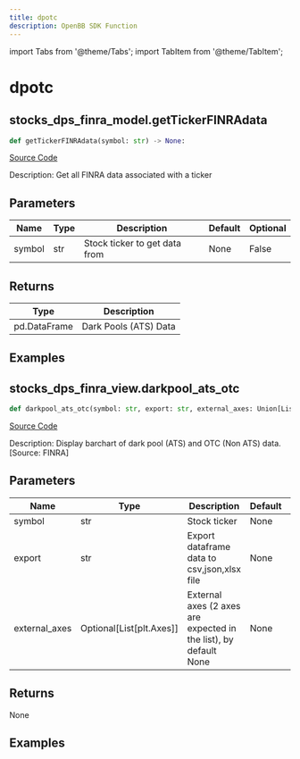 ```yaml
---
title: dpotc
description: OpenBB SDK Function
---
```


import Tabs from '@theme/Tabs';
import TabItem from '@theme/TabItem';

# dpotc

<Tabs>
<TabItem value="model" label="Model" default>

## stocks_dps_finra_model.getTickerFINRAdata

```python title='openbb_terminal/stocks/dark_pool_shorts/finra_model.py'
def getTickerFINRAdata(symbol: str) -> None:
```
[Source Code](https://github.com/OpenBB-finance/OpenBBTerminal/tree/main/openbb_terminal/stocks/dark_pool_shorts/finra_model.py#L297)

Description: Get all FINRA data associated with a ticker

## Parameters

| Name | Type | Description | Default | Optional |
| ---- | ---- | ----------- | ------- | -------- |
| symbol | str | Stock ticker to get data from | None | False |

## Returns

| Type | Description |
| ---- | ----------- |
| pd.DataFrame | Dark Pools (ATS) Data |

## Examples



</TabItem>
<TabItem value="view" label="View">

## stocks_dps_finra_view.darkpool_ats_otc

```python title='openbb_terminal/stocks/dark_pool_shorts/finra_view.py'
def darkpool_ats_otc(symbol: str, export: str, external_axes: Union[List[matplotlib.axes._axes.Axes], NoneType]) -> None:
```
[Source Code](https://github.com/OpenBB-finance/OpenBBTerminal/tree/main/openbb_terminal/stocks/dark_pool_shorts/finra_view.py#L27)

Description: Display barchart of dark pool (ATS) and OTC (Non ATS) data. [Source: FINRA]

## Parameters

| Name | Type | Description | Default | Optional |
| ---- | ---- | ----------- | ------- | -------- |
| symbol | str | Stock ticker | None | False |
| export | str | Export dataframe data to csv,json,xlsx file | None | False |
| external_axes | Optional[List[plt.Axes]] | External axes (2 axes are expected in the list), by default None | None | True |

## Returns

None

## Examples



</TabItem>
</Tabs>